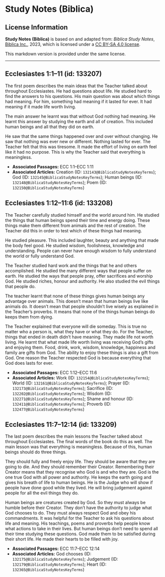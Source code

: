# Study Notes (Biblica)

## License Information

**Study Notes (Biblica)** is based on and adapted from: _Biblica Study Notes_, [Biblica Inc.](https://www.biblica.com/), 2023, which is licensed under a [CC BY-SA 4.0 license](https://creativecommons.org/licenses/by-sa/4.0/legalcode.en).

This markdown version is provided under the same license.



--------------------------------

## Ecclesiastes 1:1–11 (id: 133207)

The first poem describes the main ideas that the Teacher talked about throughout Ecclesiastes. He had questions about life. He studied hard to find the answers to his questions. His main question was about which things had meaning. For him, something had meaning if it lasted for ever. It had meaning if it made life worth living.

The main answer he learnt was that without God nothing had meaning. He learnt this answer by studying the earth and all of creation. This included human beings and all that they did on earth.

He saw that the same things happened over and over without changing. He saw that nothing was ever new or different. Nothing lasted for ever. The Teacher felt that this was tiresome. It made the effort of living on earth feel like it had no purpose. This is why the Teacher said that everything is meaningless.

* **Associated Passages:** ECC 1:1–ECC 1:11
* **Associated Articles:** Creation (ID: `132143@BiblicaStudyNotesKeyTerms`); God (ID: `132145@BiblicaStudyNotesKeyTerms`); Human beings (ID: `132148@BiblicaStudyNotesKeyTerms`); Poem (ID: `132150@BiblicaStudyNotesKeyTerms`)

## Ecclesiastes 1:12–11:6 (id: 133208)

The Teacher carefully studied himself and the world around him. He studied the things that human beings spend their time and energy doing. These things make them different from animals and the rest of creation. The Teacher did this in order to test which of these things had meaning.

He studied pleasure. This included laughter, beauty and anything that made the body feel good. He studied wisdom, foolishness, knowledge and understanding. People can never have enough wisdom to fully understand the world or fully understand God.

The Teacher studied hard work and the things that he and others accomplished. He studied the many different ways that people suffer on earth. He studied the ways that people pray, offer sacrifices and worship God. He studied riches, honour and authority. He also studied the evil things that people do.

The teacher learnt that none of these things gives human beings any advantage over animals. This doesn’t mean that human beings live like animals do. It doesn’t mean that people shouldn’t live wisely as explained in the Teacher’s proverbs. It means that none of the things human beings do keeps them from dying.

The Teacher explained that everyone will die someday. This is true no matter who a person is, what they have or what they do. For the Teacher, things that ended in death didn’t have meaning. They made life not worth living. He learnt that what made life worth living was receiving God’s gifts and enjoying them. Food, drink, work, wisdom, knowledge, happiness and family are gifts from God. The ability to enjoy these things is also a gift from God. One reason the Teacher respected God is because everything that God does lasts for ever.

* **Associated Passages:** ECC 1:12–ECC 11:6
* **Associated Articles:** Work (ID: `132154@BiblicaStudyNotesKeyTerms`); World (ID: `132161@BiblicaStudyNotesKeyTerms`); Prayer (ID: `132173@BiblicaStudyNotesKeyTerms`); Sacrifice (ID: `132202@BiblicaStudyNotesKeyTerms`); Wisdom (ID: `132271@BiblicaStudyNotesKeyTerms`); Shame and honour (ID: `132411@BiblicaStudyNotesKeyTerms`); Proverb (ID: `132477@BiblicaStudyNotesKeyTerms`)

## Ecclesiastes 11:7–12:14 (id: 133209)

The last poem describes the main lessons the Teacher talked about throughout Ecclesiastes. The final words of the book do this as well. The main lesson was that everything is meaningless. Because of this, human beings should do three things.

They should fully and freely enjoy life. They should be aware that they are going to die. And they should remember their Creator. Remembering their Creator means that they recognise who God is and who they are. God is the one true God with all power and authority. He keeps the earth going and gives his breath of life to human beings. He is the Judge who will show if people have done good while they lived. He will bring judgement against people for all the evil things they do.

Human beings are creatures created by God. So they must always be humble before their Creator. They don’t have the authority to judge what God chooses to do. They must always respect God and obey his commandments. It was helpful for the Teacher to ask his questions about life and meaning. His teachings, poems and proverbs help people know what actions to take in their lives. But human beings don’t need to spend all their time studying these questions. God made them to be satisfied during their short life. He made their hearts to be filled with joy.

* **Associated Passages:** ECC 11:7–ECC 12:14
* **Associated Articles:** God chooses (ID: `132175@BiblicaStudyNotesKeyTerms`); Judgement (ID: `132179@BiblicaStudyNotesKeyTerms`); Heart (ID: `132365@BiblicaStudyNotesKeyTerms`)

